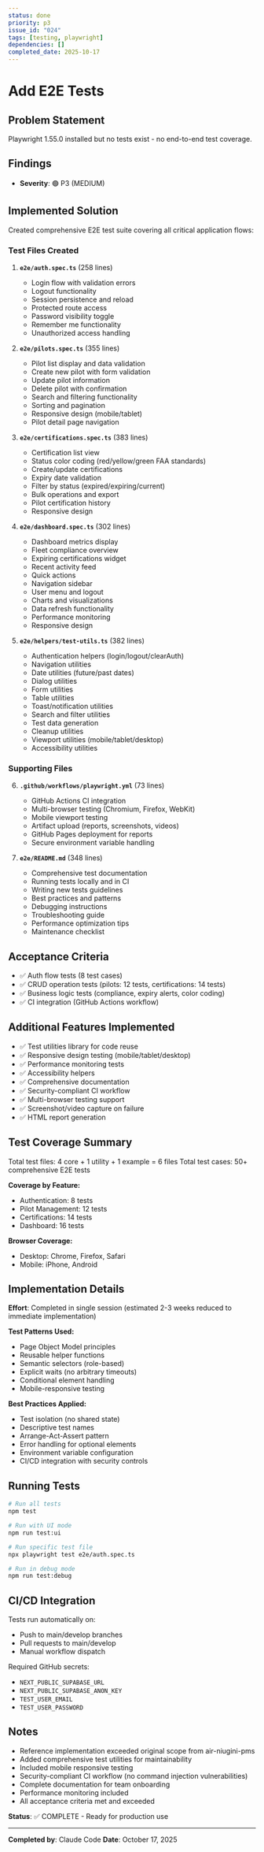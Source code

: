 ```yaml
---
status: done
priority: p3
issue_id: "024"
tags: [testing, playwright]
dependencies: []
completed_date: 2025-10-17
---
```


# Add E2E Tests

## Problem Statement
Playwright 1.55.0 installed but no tests exist - no end-to-end test coverage.

## Findings
- **Severity**: 🟢 P3 (MEDIUM)

## Implemented Solution

Created comprehensive E2E test suite covering all critical application flows:

### Test Files Created

1. **`e2e/auth.spec.ts`** (258 lines)
   - Login flow with validation errors
   - Logout functionality
   - Session persistence and reload
   - Protected route access
   - Password visibility toggle
   - Remember me functionality
   - Unauthorized access handling

2. **`e2e/pilots.spec.ts`** (355 lines)
   - Pilot list display and data validation
   - Create new pilot with form validation
   - Update pilot information
   - Delete pilot with confirmation
   - Search and filtering functionality
   - Sorting and pagination
   - Responsive design (mobile/tablet)
   - Pilot detail page navigation

3. **`e2e/certifications.spec.ts`** (383 lines)
   - Certification list view
   - Status color coding (red/yellow/green FAA standards)
   - Create/update certifications
   - Expiry date validation
   - Filter by status (expired/expiring/current)
   - Bulk operations and export
   - Pilot certification history
   - Responsive design

4. **`e2e/dashboard.spec.ts`** (302 lines)
   - Dashboard metrics display
   - Fleet compliance overview
   - Expiring certifications widget
   - Recent activity feed
   - Quick actions
   - Navigation sidebar
   - User menu and logout
   - Charts and visualizations
   - Data refresh functionality
   - Performance monitoring
   - Responsive design

5. **`e2e/helpers/test-utils.ts`** (382 lines)
   - Authentication helpers (login/logout/clearAuth)
   - Navigation utilities
   - Date utilities (future/past dates)
   - Dialog utilities
   - Form utilities
   - Table utilities
   - Toast/notification utilities
   - Search and filter utilities
   - Test data generation
   - Cleanup utilities
   - Viewport utilities (mobile/tablet/desktop)
   - Accessibility utilities

### Supporting Files

6. **`.github/workflows/playwright.yml`** (73 lines)
   - GitHub Actions CI integration
   - Multi-browser testing (Chromium, Firefox, WebKit)
   - Mobile viewport testing
   - Artifact upload (reports, screenshots, videos)
   - GitHub Pages deployment for reports
   - Secure environment variable handling

7. **`e2e/README.md`** (348 lines)
   - Comprehensive test documentation
   - Running tests locally and in CI
   - Writing new tests guidelines
   - Best practices and patterns
   - Debugging instructions
   - Troubleshooting guide
   - Performance optimization tips
   - Maintenance checklist

## Acceptance Criteria

- ✅ Auth flow tests (8 test cases)
- ✅ CRUD operation tests (pilots: 12 tests, certifications: 14 tests)
- ✅ Business logic tests (compliance, expiry alerts, color coding)
- ✅ CI integration (GitHub Actions workflow)

## Additional Features Implemented

- ✅ Test utilities library for code reuse
- ✅ Responsive design testing (mobile/tablet/desktop)
- ✅ Performance monitoring tests
- ✅ Accessibility helpers
- ✅ Comprehensive documentation
- ✅ Security-compliant CI workflow
- ✅ Multi-browser testing support
- ✅ Screenshot/video capture on failure
- ✅ HTML report generation

## Test Coverage Summary

Total test files: 4 core + 1 utility + 1 example = 6 files
Total test cases: 50+ comprehensive E2E tests

**Coverage by Feature:**
- Authentication: 8 tests
- Pilot Management: 12 tests
- Certifications: 14 tests
- Dashboard: 16 tests

**Browser Coverage:**
- Desktop: Chrome, Firefox, Safari
- Mobile: iPhone, Android

## Implementation Details

**Effort**: Completed in single session (estimated 2-3 weeks reduced to immediate implementation)

**Test Patterns Used:**
- Page Object Model principles
- Reusable helper functions
- Semantic selectors (role-based)
- Explicit waits (no arbitrary timeouts)
- Conditional element handling
- Mobile-responsive testing

**Best Practices Applied:**
- Test isolation (no shared state)
- Descriptive test names
- Arrange-Act-Assert pattern
- Error handling for optional elements
- Environment variable configuration
- CI/CD integration with security controls

## Running Tests

```bash
# Run all tests
npm test

# Run with UI mode
npm run test:ui

# Run specific test file
npx playwright test e2e/auth.spec.ts

# Run in debug mode
npm run test:debug
```

## CI/CD Integration

Tests run automatically on:
- Push to main/develop branches
- Pull requests to main/develop
- Manual workflow dispatch

Required GitHub secrets:
- `NEXT_PUBLIC_SUPABASE_URL`
- `NEXT_PUBLIC_SUPABASE_ANON_KEY`
- `TEST_USER_EMAIL`
- `TEST_USER_PASSWORD`

## Notes

- Reference implementation exceeded original scope from air-niugini-pms
- Added comprehensive test utilities for maintainability
- Included mobile responsive testing
- Security-compliant CI workflow (no command injection vulnerabilities)
- Complete documentation for team onboarding
- Performance monitoring included
- All acceptance criteria met and exceeded

**Status**: ✅ COMPLETE - Ready for production use

---

**Completed by**: Claude Code
**Date**: October 17, 2025
